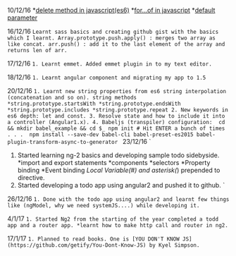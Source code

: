 10/12/16
 *[delete method in javascript(es6)](https://developer.mozilla.org/en-US/docs/Web/JavaScript/Reference/Operators/delete)
 *[for...of in javascript](https://developer.mozilla.org/en/docs/Web/JavaScript/Reference/Statements/for...of)
 *[default parameter](https://developer.mozilla.org/en/docs/Web/JavaScript/Reference/Functions/Default_parameters)

16/12/16
`
Learnt sass basics and creating github gist with the basics which I learnt.
Array.prototype.push.apply() : merges two array as like concat.
arr.push() : add it to the last element of the array and returns len of arr.
`


17/12/16
`1. Learnt emmet. Added emmet plugin in to my text editor.`

18/12/16
`1. Learnt angular component and migrating my app to 1.5`

20/12/16
`1. Learnt new string properties from es6
      string interpolation (concatenation and so on).
      string methods 
         *string.prototype.startsWith
         *string.prototype.endsWith
         *string.prototype.includes
         *string.prototype.repeat
2. New keywords in es6 depth: let and const.
3. Resolve state and how to include it into a controller (Angular1.x).
4. Babeljs (transpiler) configuration: 
      cd && mkdir babel_example && cd $_
      npm init
      # Hit ENTER a bunch of times . . . 
      npm install --save-dev babel-cli babel-preset-es2015 babel-plugin-transform-async-to-generator
`
23/12/16
`
1. Started learning ng-2 basics and developing sample todo sidebyside.
      *import and export statements
      *components
      *selectors
      *Property binding
      *Event binding
      *Local Variable(#) and asterisk(*) prepended to directive.
2. Started developing a todo app using angular2 and pushed it to github.
`

26/12/16
`1. Done with the todo app using angular2 and learnt few things
   like (ngModel, why we need systemJS....) while developing it. `

4/1/17
`1. Started Ng2 from the starting of the year completed a todd app and a router app.
   *learnt how to make http call and router in ng2. `

17/1/17
`1. Planned to read books. One is [YOU DON'T KNOW JS](https://github.com/getify/You-Dont-Know-JS) by Kyel Simpson. `
